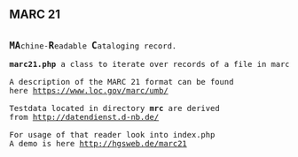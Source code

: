 <h2>MARC 21</h2>

<pre>

<b style="font-size:1.2em">MA</b>chine-<b style="font-size:1.2em">R</b>eadable <b style="font-size:1.2em">C</b>ataloging record.

<b>marc21.php</b> a class to iterate over records of a file in marc 21 format

A description of the MARC 21 format can be found 
here <a href="//https://www.loc.gov/marc/umb/">https://www.loc.gov/marc/umb/</a>

Testdata located in directory <b>mrc</b> are derived 
from <a href="http://datendienst.d-nb.de/cgi-bin/mabit.pl?userID=testdat&pass=testdat&cmd=login">http://datendienst.d-nb.de/</a>

For usage of that reader look into index.php
A demo is here <a href="http://hgsweb.de/marc21">http://hgsweb.de/marc21</a>

</pre>